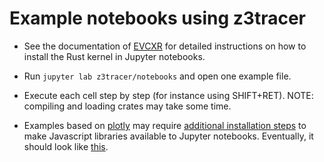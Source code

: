 # Example notebooks using z3tracer

* See the documentation of [EVCXR](https://github.com/google/evcxr/blob/master/evcxr_jupyter/README.md)
for detailed instructions on how to install the Rust kernel in Jupyter notebooks.

* Run `jupyter lab z3tracer/notebooks` and open one example file.

* Execute each cell step by step (for instance using SHIFT+RET). NOTE: compiling and loading crates may take some time.

* Examples based on [plotly](https://github.com/igiagkiozis/plotly) may require [additional installation steps](https://igiagkiozis.github.io/plotly/content/fundamentals/jupyter_support.html)
  to make Javascript libraries available to Jupyter notebooks. Eventually, it should look like
  [this](https://nbviewer.jupyter.org/github/facebookincubator/smt2utils/blob/master/z3tracer/notebooks/example_plotly.ipynb).
